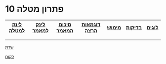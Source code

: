 # פתרון מטלה 10


<div style="text-align: right">

|[לינק למטלה](https://github.com/erelsgl-at-ariel/research-5783/blob/main/10-python-performance/homework.pdf)|[לינק למאמר](https://github.com/VictoKu1/ResearchAlgorithmsCourse1/blob/main/Article/2022%2C%20Chaya%20Amos%20Noam%2C%20Socially%20aware%20assignment%20of%20passengers%20in%20ride%20sharing.pdf)|[סיכום המאמר](https://github.com/VictoKu1/ResearchAlgorithmsCourse1/blob/main/Ex2/Ex2.pdf)|[דוגמאות הרצה](https://github.com/VictoKu1/ResearchAlgorithmsCourse1/blob/main/Ex4/Ex4.pdf)|[מימוש](https://github.com/VictoKu1/networkx/blob/main/networkx/algorithms/approximation/social_aware_assignment_of_passengers_in_ridesharing.py)|[בדיקות](https://github.com/VictoKu1/networkx/blob/main/networkx/algorithms/approximation/tests/test_social_aware_assignment_of_passengers_in_ridesharing.py)|[לוגים](https://github.com/VictoKu1/networkx/blob/main/networkx/algorithms/approximation/social_aware_assignment_of_passengers_in_ridesharing.log)|
|-------------------------|-------------------------|-------------------------|-------------------------|-------------------------|-------------------------| -------------------------|
</div>

-------------------------



[שרת](https://github.com/VictoKu1/MatchAndMergeBackEnd)

[לקוח](https://github.com/VictoKu1/MatchAndMergeFrontEnd)








